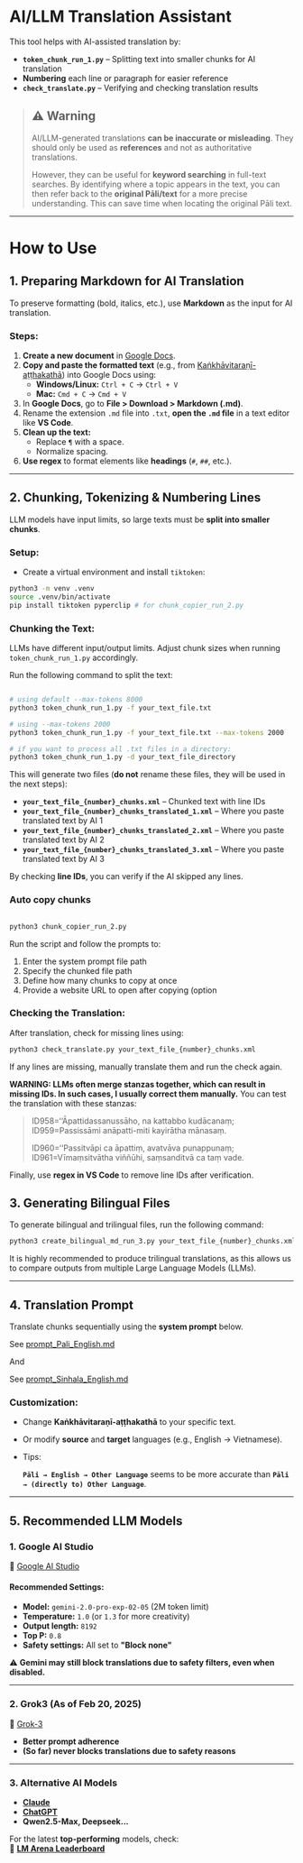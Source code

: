 # AI/LLM Translation Assistant  

This tool helps with AI-assisted translation by:  

- **`token_chunk_run_1.py`** – Splitting text into smaller chunks for AI translation  
- **Numbering** each line or paragraph for easier reference  
- **`check_translate.py`** – Verifying and checking translation results  

> ## ⚠ Warning  
>
> AI/LLM-generated translations **can be inaccurate or misleading**. They should only be used as **references** and not as authoritative translations.  
> 
> However, they can be useful for **keyword searching** in full-text searches. By identifying where a topic appears in the text, you can then refer back to the **original Pāli/text** for a more precise understanding. This can save time when locating the original Pāli text.  

---

# How to Use  

## 1. Preparing Markdown for AI Translation  

To preserve formatting (bold, italics, etc.), use **Markdown** as the input for AI translation.  

### Steps:  
1. **Create a new document** in [Google Docs](https://docs.google.com/).  
2. **Copy and paste the formatted text** (e.g., from [Kaṅkhāvitaraṇī-aṭṭhakathā](https://tipitakapali.org/book/vin04t.nrf)) into Google Docs using:  
   - **Windows/Linux:** `Ctrl + C` → `Ctrl + V`  
   - **Mac:** `Cmd + C` → `Cmd + V`  
3. In **Google Docs**, go to **File > Download > Markdown (.md)**.  
4. Rename the extension `.md` file into `.txt`, **open the `.md` file** in a text editor like **VS Code**.  
5. **Clean up the text:**  
   - Replace ` ¶ ` with a space.  
   - Normalize spacing.  
6. **Use regex** to format elements like **headings** (`#`, `##`, etc.).  

---

## 2. Chunking, Tokenizing & Numbering Lines  

LLM models have input limits, so large texts must be **split into smaller chunks**.  

### Setup:  
- Create a virtual environment and install `tiktoken`:  

```bash
python3 -m venv .venv   
source .venv/bin/activate
pip install tiktoken pyperclip # for chunk_copier_run_2.py
```  

### Chunking the Text:  
LLMs have different input/output limits. Adjust chunk sizes when running `token_chunk_run_1.py`  accordingly.

Run the following command to split the text:  

```bash

# using default --max-tokens 8000
python3 token_chunk_run_1.py -f your_text_file.txt

# using --max-tokens 2000
python3 token_chunk_run_1.py -f your_text_file.txt --max-tokens 2000

# if you want to process all .txt files in a directory:
python3 token_chunk_run_1.py -d your_text_file_directory

```  

This will generate two files (**do not** rename these files, they will be used in the next steps): 

- **`your_text_file_{number}_chunks.xml`** – Chunked text with line IDs  
- **`your_text_file_{number}_chunks_translated_1.xml`** – Where you paste translated text by AI 1 
- **`your_text_file_{number}_chunks_translated_2.xml`** – Where you paste translated text by AI 2 
- **`your_text_file_{number}_chunks_translated_3.xml`** – Where you paste translated text by AI 3 

By checking **line IDs**, you can verify if the AI skipped any lines.

### Auto copy chunks


```bash

python3 chunk_copier_run_2.py

``` 

Run the script and follow the prompts to:
1. Enter the system prompt file path
2. Specify the chunked file path
3. Define how many chunks to copy at once
4. Provide a website URL to open after copying (option


### Checking the Translation:  
After translation, check for missing lines using:  

```bash
python3 check_translate.py your_text_file_{number}_chunks.xml

```  

If any lines are missing, manually translate them and run the check again.  

**WARNING: LLMs often merge stanzas together, which can result in missing IDs. In such cases, I usually correct them manually.** You can test the translation with these stanzas:  

> ID958=‘‘Āpattidassanussāho, na kattabbo kudācanaṃ;  
> ID959=Passissāmi anāpatti-miti kayirātha mānasaṃ.
> 
> ID960=‘‘Passitvāpi ca āpattiṃ, avatvāva punappunaṃ;  
> ID961=Vīmaṃsitvātha viññūhi, saṃsanditvā ca taṃ vade.

Finally, use **regex in VS Code** to remove line IDs after verification.  

## 3. Generating Bilingual Files  

To generate bilingual and trilingual files, run the following command:

```bash
python3 create_bilingual_md_run_3.py your_text_file_{number}_chunks.xml
```

It is highly recommended to produce trilingual translations, as this allows us to compare outputs from multiple Large Language Models (LLMs).

---

## 4. Translation Prompt  

Translate chunks sequentially using the **system prompt** below.  

See [prompt_Pali_English.md](./prompt_Pali_English.md)

And 

See [prompt_Sinhala_English.md](./prompt_Sinhala_English.md)


### Customization:  
- Change **Kaṅkhāvitaraṇī-aṭṭhakathā** to your specific text.  
- Or modify **source** and **target** languages (e.g., English → Vietnamese).  

- Tips: 

  **`Pāli → English → Other Language`** seems to be more accurate than **`Pāli → (directly to) Other Language`**.  

---

## 5. Recommended LLM Models  

### **1. Google AI Studio**  
🔗 [Google AI Studio](https://aistudio.google.com/app/prompts/new_chat)  

#### Recommended Settings:  
- **Model:** `gemini-2.0-pro-exp-02-05` (2M token limit)  
- **Temperature:** `1.0` (or `1.3` for more creativity)  
- **Output length:** `8192`  
- **Top P:** `0.8`  
- **Safety settings:** All set to **"Block none"**  

⚠ **Gemini may still block translations due to safety filters, even when disabled.**  

---

### **2. Grok3 (As of Feb 20, 2025)**  
🔗 [Grok-3](https://grok.com/)  

- **Better prompt adherence**  
- **(So far) never blocks translations due to safety reasons**  

---

### **3. Alternative AI Models**  

- **[Claude](https://claude.ai/chats)**  
- **[ChatGPT](https://chatgpt.com/)**  
- **Qwen2.5-Max, Deepseek...**  

For the latest **top-performing** models, check:  
🔗 **[LM Arena Leaderboard](https://lmarena.ai/?leaderboard)**  

